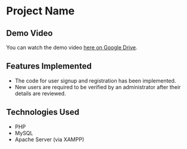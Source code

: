 # Project Name

## Demo Video
You can watch the demo video [here on Google Drive](https://drive.google.com/file/d/10fg_BfMXbVM5SIEqc1fNlxmdPj357DGs/view).

## Features Implemented
- The code for user signup and registration has been implemented.
- New users are required to be verified by an administrator after their details are reviewed.

## Technologies Used
- PHP
- MySQL
- Apache Server (via XAMPP)
